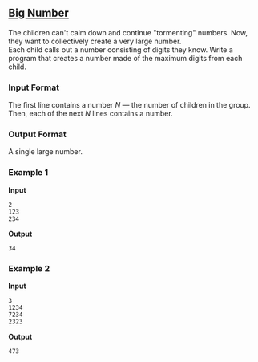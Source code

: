 ## [Big Number](../../../solutions/2.4/24_i.py)

The children can't calm down and continue "tormenting" numbers. Now, they want to collectively create a very large number.  
Each child calls out a number consisting of digits they know. Write a program that creates a number made of the maximum digits from each child.

### Input Format

The first line contains a number $N$ — the number of children in the group. Then, each of the next $N$ lines contains a number.

### Output Format

A single large number.

### Example 1

__Input__
```plaintext
2
123
234
```

__Output__
```plaintext
34
```

### Example 2

__Input__
```plaintext
3
1234
7234
2323
```

__Output__
```plaintext
473
```